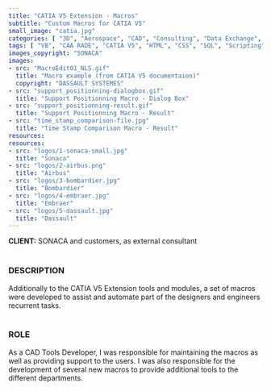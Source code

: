 ```yaml
---
title: "CATIA V5 Extension - Macros"
subtitle: "Custom Macros for CATIA V5"
small_image: "catia.jpg"
categories: [ "3D", "Aerospace", "CAD", "Consulting", "Data Exchange", "Network", "Project Management", "Supply Chain", "Support", "Web" ]
tags: [ "VB", "CAA RADE", "CATIA V5", "HTML", "CSS", "SQL", "Scripting", "DB", "SAP", "VPM" ]
images_copyright: "SONACA"
images:
- src: "MacroEdit01_NLS.gif"
  title: "Macro example (from CATIA V5 documentaion)"
  copyright: "DASSAULT SYSTEMES"
- src: "support_positionning-dialogbox.gif"
  title: "Support Positionning Macro - Dialog Box"
- src: "support_positionning-result.gif"
  title: "Support Positionning Macro - Result"
- src: "time_stamp_comparison-file.jpg"
  title: "Time Stamp Comparison Macro - Result"
resources:
resources:
- src: "logos/1-sonaca-small.jpg"
  title: "Sonaca"
- src: "logos/2-airbus.png"
  title: "Airbus"
- src: "logos/3-bombardier.jpg"
  title: "Bombardier"
- src: "logos/4-embraer.jpg"
  title: "Embraer"
- src: "logos/5-dassault.jpg"
  title: "Dassault"
---
```


<b>CLIENT:</b> SONACA and customers, as external consultant<br>
<br>

<h3>DESCRIPTION</h3>
Additionally to the CATIA V5 Extension tools and modules, a set of macros were developed to assist and automate part of the  designers and engineers recurrent tasks.<br>
<br>

<h3>ROLE</h3>
As a CAD Tools Developer, I was responsible for maintaining the macros as well as providing support to the users. I was also responsible for the development of several new macros to provide additional tools to the different departments.<br>
